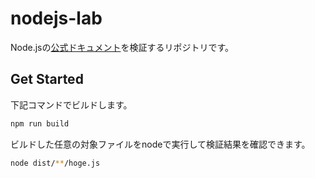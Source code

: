 # nodejs-lab

Node.jsの[公式ドキュメント](https://nodejs.org/docs/latest/api/)を検証するリポジトリです。

## Get Started

下記コマンドでビルドします。

```sh
npm run build
```

ビルドした任意の対象ファイルをnodeで実行して検証結果を確認できます。

```sh
node dist/**/hoge.js
```
